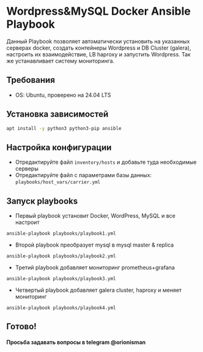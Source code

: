 # Wordpress&MySQL Docker Ansible Playbook

Данный Playbook позволяет автоматически установить на указанных серверах docker, создать контейнеры Wordpress и DB Cluster (galera), настроить их взаимодействие, LB haproxy и запустить Wordpress. Так же устанавливает систему мониторинга.

## Требования
- OS: Ubuntu, проверено на 24.04 LTS

## Установка зависимостей
```bash
apt install -y python3 python3-pip ansible
```

## Настройка конфигурации
- Отредактируйте файл `inventory/hosts` и добавьте туда необходимые серверы
- Отредактируйте файл с параметрами базы данных: `playbooks/host_vars/carrier.yml`

## Запуск playbooks
- Первый playbook установит Docker, WordPress, MySQL и все настроит
```
ansible-playbook playbooks/playbook1.yml
```
- Второй playbook преобразует mysql в mysql master & replica
```
ansible-playbook playbooks/playbook2.yml
```
- Третий playbook добавляет мониторинг prometheus+grafana
```
ansible-playbook playbooks/playbook3.yml
```
- Четвертый playbook добавляет galera cluster, haproxy и меняет мониторинг
```
ansible-playbook playbooks/playbook4.yml
```

## Готово!
#### Просьба задавать вопросы в telegram @orionisman